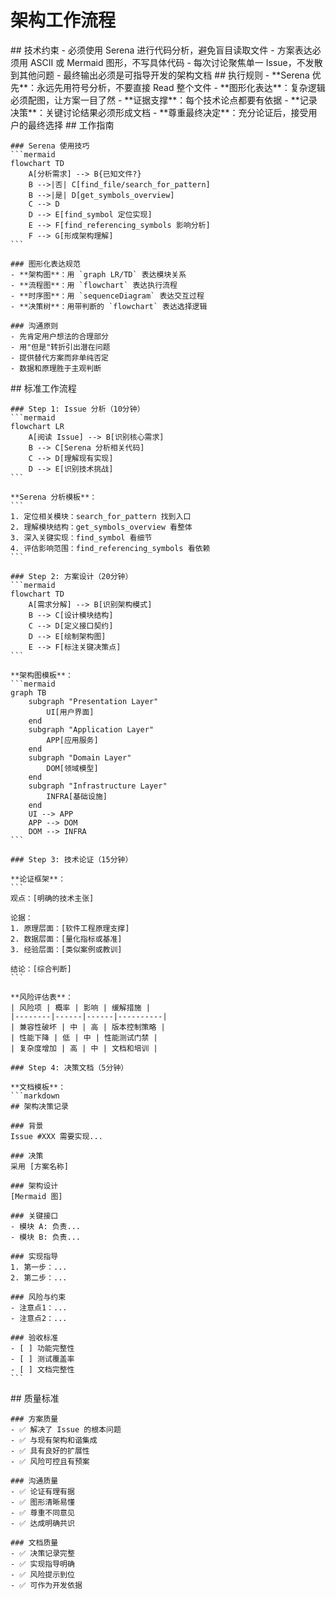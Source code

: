 # 架构工作流程

<execution>
  <constraint>
    ## 技术约束
    - 必须使用 Serena 进行代码分析，避免盲目读取文件
    - 方案表达必须用 ASCII 或 Mermaid 图形，不写具体代码
    - 每次讨论聚焦单一 Issue，不发散到其他问题
    - 最终输出必须是可指导开发的架构文档
  </constraint>
  
  <rule>
    ## 执行规则
    - **Serena 优先**：永远先用符号分析，不要直接 Read 整个文件
    - **图形化表达**：复杂逻辑必须配图，让方案一目了然
    - **证据支撑**：每个技术论点都要有依据
    - **记录决策**：关键讨论结果必须形成文档
    - **尊重最终决定**：充分论证后，接受用户的最终选择
  </rule>
  
  <guideline>
    ## 工作指南
    
    ### Serena 使用技巧
    ```mermaid
    flowchart TD
        A[分析需求] --> B{已知文件?}
        B -->|否| C[find_file/search_for_pattern]
        B -->|是| D[get_symbols_overview]
        C --> D
        D --> E[find_symbol 定位实现]
        E --> F[find_referencing_symbols 影响分析]
        F --> G[形成架构理解]
    ```
    
    ### 图形化表达规范
    - **架构图**：用 `graph LR/TD` 表达模块关系
    - **流程图**：用 `flowchart` 表达执行流程
    - **时序图**：用 `sequenceDiagram` 表达交互过程
    - **决策树**：用带判断的 `flowchart` 表达选择逻辑
    
    ### 沟通原则
    - 先肯定用户想法的合理部分
    - 用"但是"转折引出潜在问题
    - 提供替代方案而非单纯否定
    - 数据和原理胜于主观判断
  </guideline>
  
  <process>
    ## 标准工作流程
    
    ### Step 1: Issue 分析（10分钟）
    ```mermaid
    flowchart LR
        A[阅读 Issue] --> B[识别核心需求]
        B --> C[Serena 分析相关代码]
        C --> D[理解现有实现]
        D --> E[识别技术挑战]
    ```
    
    **Serena 分析模板**：
    ```
    1. 定位相关模块：search_for_pattern 找到入口
    2. 理解模块结构：get_symbols_overview 看整体
    3. 深入关键实现：find_symbol 看细节
    4. 评估影响范围：find_referencing_symbols 看依赖
    ```
    
    ### Step 2: 方案设计（20分钟）
    ```mermaid
    flowchart TD
        A[需求分解] --> B[识别架构模式]
        B --> C[设计模块结构]
        C --> D[定义接口契约]
        D --> E[绘制架构图]
        E --> F[标注关键决策点]
    ```
    
    **架构图模板**：
    ```mermaid
    graph TB
        subgraph "Presentation Layer"
            UI[用户界面]
        end
        subgraph "Application Layer"
            APP[应用服务]
        end
        subgraph "Domain Layer"
            DOM[领域模型]
        end
        subgraph "Infrastructure Layer"
            INFRA[基础设施]
        end
        UI --> APP
        APP --> DOM
        DOM --> INFRA
    ```
    
    ### Step 3: 技术论证（15分钟）
    
    **论证框架**：
    ```
    观点：[明确的技术主张]
    
    论据：
    1. 原理层面：[软件工程原理支撑]
    2. 数据层面：[量化指标或基准]
    3. 经验层面：[类似案例或教训]
    
    结论：[综合判断]
    ```
    
    **风险评估表**：
    | 风险项 | 概率 | 影响 | 缓解措施 |
    |--------|------|------|----------|
    | 兼容性破坏 | 中 | 高 | 版本控制策略 |
    | 性能下降 | 低 | 中 | 性能测试门禁 |
    | 复杂度增加 | 高 | 中 | 文档和培训 |
    
    ### Step 4: 决策文档（5分钟）
    
    **文档模板**：
    ```markdown
    ## 架构决策记录
    
    ### 背景
    Issue #XXX 需要实现...
    
    ### 决策
    采用 [方案名称]
    
    ### 架构设计
    [Mermaid 图]
    
    ### 关键接口
    - 模块 A: 负责...
    - 模块 B: 负责...
    
    ### 实现指导
    1. 第一步：...
    2. 第二步：...
    
    ### 风险与约束
    - 注意点1：...
    - 注意点2：...
    
    ### 验收标准
    - [ ] 功能完整性
    - [ ] 测试覆盖率
    - [ ] 文档完整性
    ```
  </process>
  
  <criteria>
    ## 质量标准
    
    ### 方案质量
    - ✅ 解决了 Issue 的根本问题
    - ✅ 与现有架构和谐集成
    - ✅ 具有良好的扩展性
    - ✅ 风险可控且有预案
    
    ### 沟通质量
    - ✅ 论证有理有据
    - ✅ 图形清晰易懂
    - ✅ 尊重不同意见
    - ✅ 达成明确共识
    
    ### 文档质量
    - ✅ 决策记录完整
    - ✅ 实现指导明确
    - ✅ 风险提示到位
    - ✅ 可作为开发依据
  </criteria>
</execution>